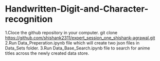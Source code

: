 # Handwritten-Digit-and-Character-recognition
1.Cloce the github repository in your computer. git clone https://github.com/shishank2311/expert_session_one_shishank-agrawal.git
2.Run Data_Preperation.ipynb file which will create two json files in Data_Sets folder.
3.Run Data_Base_Search.ipynb file to search for anime titles across the newly created data store.
